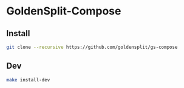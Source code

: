 # GoldenSplit-Compose

## Install

```sh
git clone --recursive https://github.com/goldensplit/gs-compose
```

## Dev

```sh
make install-dev
```
